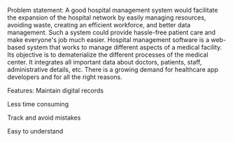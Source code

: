 Problem statement:
 A good hospital management system would facilitate the expansion of the hospital network by easily managing resources, avoiding waste, creating an efficient workforce, and better data management. Such a system could provide hassle-free patient care and make everyone's job much easier.
Hospital management software is a web-based system that works to manage different aspects of a medical facility. Its objective is to dematerialize the different processes of the medical center. It integrates all important data about doctors, patients, staff, administrative details, etc. There is a growing demand for healthcare app developers and for all the right reasons.

Features:
Maintain digital records

Less time consuming

Track and avoid mistakes

Easy to understand

